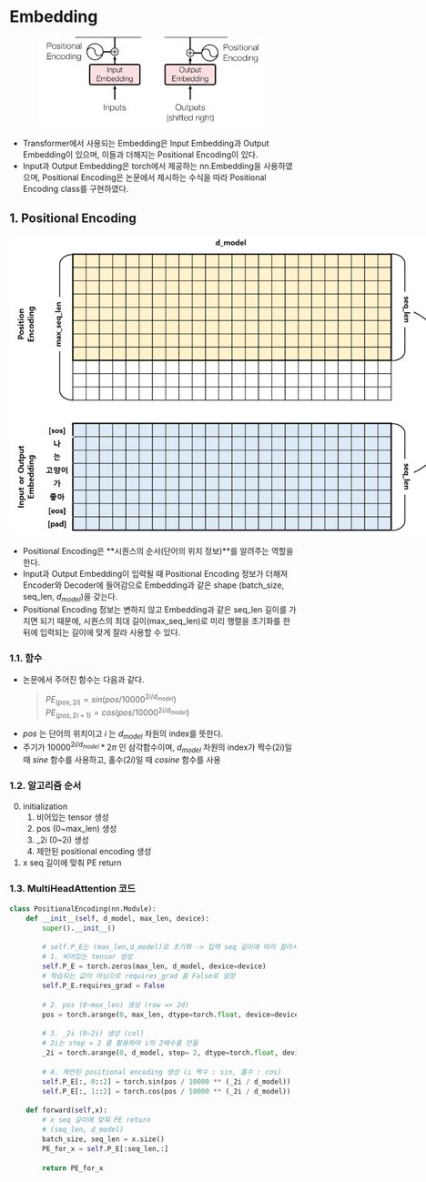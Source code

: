 # Embedding
<div align="center"><img src="../../../src/emb.png" style="max-width: 400px; height:auto; width:auto;"></div>

- Transformer에서 사용되는 Embedding은 Input Embedding과 Output Embedding이 있으며, 이들과 더해지는 Positional Encoding이 있다.
- Input과 Output Embedding은 torch에서 제공하는 nn.Embedding을 사용하였으며, Positional Encoding은 논문에서 제시하는 수식을 따라 Positional Encoding class를 구현하였다. 

## 1. Positional Encoding
<p align="center"><img src="../../../src/pe.png" style="max-width: 800px; height:auto; width:auto;"></p>

- Positional Encoding은 **시퀀스의 순서(단어의 위치 정보)**를 알려주는 역할을 한다.
- Input과 Output Embedding이 입력될 때 Positional Encoding 정보가 더해져 Encoder와 Decoder에 들어감으로 Embedding과 같은 shape (batch_size, seq_len, $d_{model}$)을 갖는다.
- Positional Encoding 정보는 변하지 않고 Embedding과 같은 seq_len 길이를 가지면 되기 때문에, 시퀀스의 최대 길이(max_seq_len)로 미리 행렬을 초기화를 한 뒤에 입력되는 길이에 맞게 잘라 사용할 수 있다.

### 1.1. 함수
- 논문에서 주어진 함수는 다음과 같다.    
    > $PE_{(pos,2i)} = sin(pos/10000^{2i/d_{model}})$   
    > $PE_{(pos,2i+1)} = cos(pos/10000^{2i/d_{model}})$
- $pos$ 는 단어의 위치이고 $i$ 는 $d_{model}$ 차원의 index를 뜻한다.
- 주기가 $10000^{2i/d_{model}} * 2\pi$ 인 삼각함수이며, $d_{model}$ 차원의 index가 짝수($2i$)일 때 $sine$ 함수를 사용하고, 홀수($2i$)일 때 $cosine$ 함수를 사용

### 1.2. 알고리즘 순서
0. initialization
    1. 비어있는 tensor 생성
    2. pos (0~max_len) 생성 
    3. _2i (0~2i) 생성
    4. 제안된 positional encoding 생성
1. x seq 길이에 맞춰 PE return

### 1.3. MultiHeadAttention 코드
```python
class PositionalEncoding(nn.Module):
    def __init__(self, d_model, max_len, device):
        super().__init__()

        # self.P_E는 (max_len,d_model)로 초기화 -> 입력 seq 길이에 따라 잘라서 사용 (여러번 생성할 필요 없음)
        # 1. 비어있는 tensor 생성
        self.P_E = torch.zeros(max_len, d_model, device=device)
        # 학습되는 값이 아님으로 requires_grad 을 False로 설정
        self.P_E.requires_grad = False

        # 2. pos (0~max_len) 생성 (row => 2d)
        pos = torch.arange(0, max_len, dtype=torch.float, device=device).unsqueeze(dim=1)

        # 3. _2i (0~2i) 생성 (col)
        # 2i는 step = 2 를 활용하여 i의 2배수를 만듦
        _2i = torch.arange(0, d_model, step= 2, dtype=torch.float, device=device)

        # 4. 제안된 positional encoding 생성 (i 짝수 : sin, 홀수 : cos)
        self.P_E[:, 0::2] = torch.sin(pos / 10000 ** (_2i / d_model))
        self.P_E[:, 1::2] = torch.cos(pos / 10000 ** (_2i / d_model))

    def forward(self,x):
        # x seq 길이에 맞춰 PE return 
        # (seq_len, d_model)
        batch_size, seq_len = x.size()
        PE_for_x = self.P_E[:seq_len,:]

        return PE_for_x
```